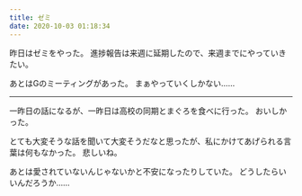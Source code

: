 ```yaml
---
title: ゼミ
date: 2020-10-03 01:18:34
---
```


昨日はゼミをやった。
進捗報告は来週に延期したので、来週までにやっていきたい。

あとはGのミーティングがあった。
まぁやっていくしかない……

---

一昨日の話になるが、一昨日は高校の同期とまぐろを食べに行った。
おいしかった。

とても大変そうな話を聞いて大変そうだなと思ったが、私にかけてあげられる言葉は何もなかった。
悲しいね。

あとは愛されていないんじゃないかと不安になったりしていた。
どうしたらいいんだろうか……
